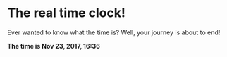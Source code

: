 # The real time clock!

Ever wanted to know what the time is? Well, your journey is about to end!

**The time is Nov 23, 2017, 16:36**